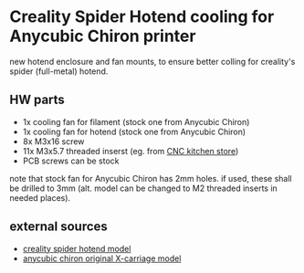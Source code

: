 # Creality Spider Hotend cooling for Anycubic Chiron printer

new hotend enclosure and fan mounts, to ensure better colling for creality's spider (full-metal) hotend.

## HW parts
* 1x cooling fan for filament (stock one from Anycubic Chiron)
* 1x cooling fan for hotend (stock one from Anycubic Chiron)
* 8x M3x16 screw
* 11x M3x5.7 threaded inserst (eg. from [CNC kitchen store](https://cnckitchen.store/))
* PCB screws can be stock

note that stock fan for Anycubic Chiron has 2mm holes.
if used, these shall be drilled to 3mm (alt. model can be changed to M2 threaded inserts in needed places).

## external sources

* [creality spider hotend model](https://www.thingiverse.com/thing:5400217)
* [anycubic chiron original X-carriage model](https://www.thingiverse.com/thing:4700359)
